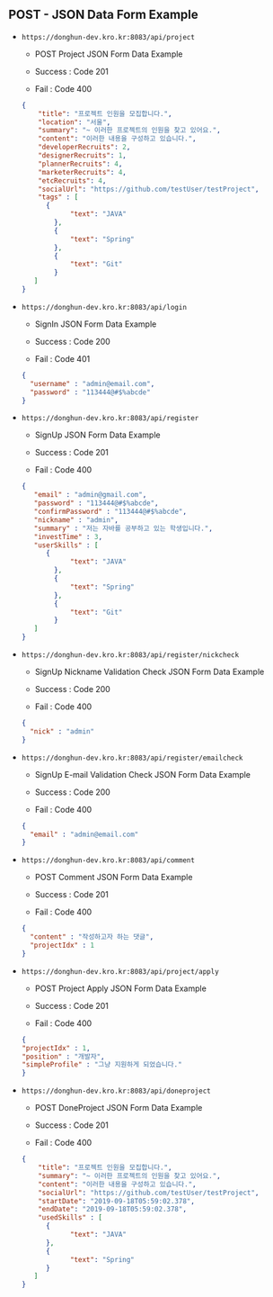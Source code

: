 ## POST - JSON Data Form Example

* `https://donghun-dev.kro.kr:8083/api/project`

  * POST Project JSON Form Data Example

  * Success : Code 201

  * Fail : Code 400

  ```JSON
  {
      "title": "프로젝트 인원을 모집합니다.",
      "location": "서울",
      "summary": "~ 이러한 프로젝트의 인원을 찾고 있어요.",
      "content": "이러한 내용을 구성하고 있습니다.",
      "developerRecruits": 2,
      "designerRecruits": 1,
      "plannerRecruits": 4,
      "marketerRecruits": 4,
      "etcRecruits": 4,
      "socialUrl": "https://github.com/testUser/testProject",
      "tags" : [
        {
              "text": "JAVA"
          },
          {
              "text": "Spring"
          },
          {
              "text": "Git"
          }
     ]
  }
  ```


* `https://donghun-dev.kro.kr:8083/api/login`

  * SignIn JSON Form Data Example

  * Success : Code 200

  * Fail : Code 401

  ```JSON
  {
    "username" : "admin@email.com",
    "password" : "113444@#$%abcde"
  }
  ```


* `https://donghun-dev.kro.kr:8083/api/register`

  * SignUp JSON Form Data Example

  * Success : Code 201

  * Fail : Code 400

  ```JSON
  {
     "email" : "admin@gmail.com",
     "password" : "113444@#$%abcde",
     "confirmPassword" : "113444@#$%abcde",
     "nickname" : "admin",
     "summary" : "저는 자바를 공부하고 있는 학생입니다.",
     "investTime" : 3,
     "userSkills" : [
        {
              "text": "JAVA"
          },
          {
              "text": "Spring"
          },
          {
              "text": "Git"
          }
     ]
  }
  ```


* `https://donghun-dev.kro.kr:8083/api/register/nickcheck`

  * SignUp Nickname Validation Check JSON Form Data Example

  * Success : Code 200

  * Fail : Code 400

  ```JSON
  {
    "nick" : "admin"
  }
  ```


* `https://donghun-dev.kro.kr:8083/api/register/emailcheck`

  * SignUp E-mail Validation Check JSON Form Data Example

  * Success : Code 200

  * Fail : Code 400

  ```JSON
  {
    "email" : "admin@email.com"
  }
  ```


* `https://donghun-dev.kro.kr:8083/api/comment`

  * POST Comment JSON Form Data Example

  * Success : Code 201

  * Fail : Code 400

  ```JSON
  {
    "content" : "작성하고자 하는 댓글",
    "projectIdx" : 1
  }
  ```

* `https://donghun-dev.kro.kr:8083/api/project/apply`

  * POST Project Apply JSON Form Data Example

  * Success : Code 201

  * Fail : Code 400

  ```JSON
  {
  "projectIdx" : 1,
  "position" : "개발자",
  "simpleProfile" : "그냥 지원하게 되었습니다."
  }
  ```

* `https://donghun-dev.kro.kr:8083/api/doneproject`

  * POST DoneProject JSON Form Data Example

  * Success : Code 201

  * Fail : Code 400

  ```JSON
  {
      "title": "프로젝트 인원을 모집합니다.",
      "summary": "~ 이러한 프로젝트의 인원을 찾고 있어요.",
      "content": "이러한 내용을 구성하고 있습니다.",
      "socialUrl": "https://github.com/testUser/testProject",
      "startDate": "2019-09-18T05:59:02.378",
      "endDate": "2019-09-18T05:59:02.378",
      "usedSkills" : [
        {
              "text": "JAVA"
        },
        {
              "text": "Spring"
        }
     ]
  }
  ```
